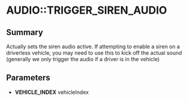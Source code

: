 # AUDIO::TRIGGER_SIREN_AUDIO

## Summary
Actually sets the siren audio active. If attempting to enable a siren on a driverless vehicle,
you may need to use this to kick off the actual sound (generally we only trigger the audio if
a driver is in the vehicle)

## Parameters
* **VEHICLE_INDEX** vehicleIndex